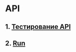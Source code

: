 # API
## 1. [Тестирование API](https://www.postman.com/dianalyutova-6301292/s-workspace/collection/2druerx/demoshopping?action=share&creator=48936366)
## 2. [Run](https://www.postman.com/d7211400-1595952/s-workspace/run/48842919-0f56d673-d7f0-4b33-ad26-ecf57e454a15)

